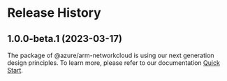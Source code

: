 # Release History
    
## 1.0.0-beta.1 (2023-03-17)

The package of @azure/arm-networkcloud is using our next generation design principles. To learn more, please refer to our documentation [Quick Start](https://aka.ms/js-track2-quickstart).
